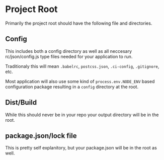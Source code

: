 # Project Root

Primarily the project root should have the following file and directories.

## Config

This includes both a config directory as well as all neccesary rc/json/config.js type files needed for your application to run.

Traditionaly this will mean `.babelrc`, `postcss.json`, `.ci-config`, `.gitignore`, etc.

Most application will also use some kind of `process.env.NODE_ENV` based configuration package resulting in a `config` directory at the root.

## Dist/Build

While this should never be in your repo your output directory will be in the root.

## package.json/lock file

This is pretty self explanitory, but your package.json will be in the root as well.
